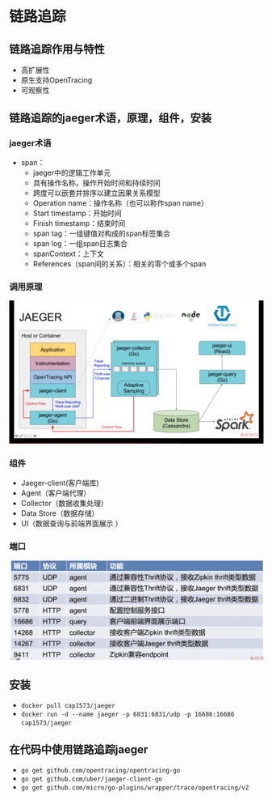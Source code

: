 # 链路追踪

## 链路追踪作用与特性

* 高扩展性
* 原生支持OpenTracing
* 可观察性

## 链路追踪的jaeger术语，原理，组件，安装

### jaeger术语

* span：
  * jaeger中的逻辑工作单元
  * 具有操作名称，操作开始时间和持续时间
  * 跨度可以嵌套并排序以建立因果关系模型
  * Operation name：操作名称（也可以称作span name）
  * Start timestamp：开始时间
  * Finish timestamp：结束时间
  * span tag：一组键值对构成的span标签集合
  * span log：一组span日志集合
  * spanContext：上下文
  * References（span间的关系）：相关的零个或多个span

### 调用原理

![](./img/jaeger.png)

### 组件

* Jaeger-client(客户端库)
* Agent（客户端代理）
* Collector（数据收集处理）
* Data Store（数据存储）
* UI（数据查询与前端界面展示  ）

### 端口

![jaeger端口](./img/jaeger端口.jpg)

## 安装

* `docker pull cap1573/jaeger`
* `docker run -d --name jaeger -p 6831:6831/udp -p 16686:16686 cap1573/jaeger`

## 在代码中使用链路追踪jaeger

* `go get github.com/opentracing/opentracing-go`
* `go get github.com/uber/jaeger-client-go`
* `go get github.com/micro/go-plugins/wrapper/trace/opentracing/v2`